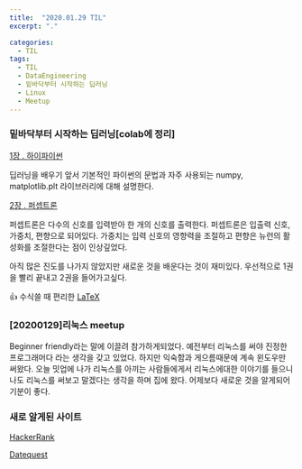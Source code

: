 ```yaml
---
title:  "2020.01.29 TIL"
excerpt: "."

categories:
  - TIL
tags:
  - TIL
  - DataEngineering
  - 밑바닥부터 시작하는 딥러닝
  - Linux
  - Meetup
---
```


### 밑바닥부터 시작하는 딥러닝[colab에 정리]

[1장 . 하이파이썬](https://colab.research.google.com/drive/1t_r95pHZtW1UhAvhgJNmjXxerk5ioHeS)

딥러닝을 배우기 앞서 기본적인 파이썬의 문법과 자주 사용되는 numpy, matplotlib.plt 라이브러리에 대해 설명한다.

[2장 . 퍼셉트론](https://colab.research.google.com/drive/10-zvaOacg6Gx8iPhjmTyJFRU4Bs2wMPr)

퍼셉트론은 다수의 신호를 입력받아 한 개의 신호를 출력한다. 퍼셉트론은 입출력 신호, 가중치, 편향으로 되어있다. 가중치는 입력 신호의 영향력을 조절하고 편향은 뉴런의 활성화를 조절한다는 점이 인상깊었다.

아직 많은 진도를 나가지 않았지만 새로운 것을 배운다는 것이 재미있다. 우선적으로 1권을 빨리 끝내고 2권을 들어가고싶다.

👍 수식쓸 때 편리한 [LaTeX](https://en.wikibooks.org/wiki/LaTeX/Mathematics)

### [20200129]리눅스 meetup

Beginner friendly라는 말에 이끌려 참가하게되었다. 예전부터 리눅스를 써야 진정한 프로그래머다 라는 생각을 갖고 있었다. 하지만 익숙함과 게으름때문에 계속 윈도우만 써왔다. 오늘 밋업에 나가 리눅스를 아끼는 사람들에게서 리눅스에대한 이야기를 들으니 나도 리눅스를 써보고 말겠다는 생각을 하며 집에 왔다. 어제보다 새로운 것을 알게되어 기분이 좋다.



### 새로 알게된 사이트

[HackerRank](https://www.hackerrank.com/products/projects/?h_r=home&h_l=footer)

[Datequest](https://www.dataquest.io/)



###
